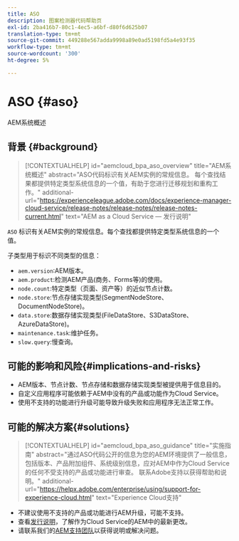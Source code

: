 ```yaml
---
title: ASO
description: 图案检测器代码帮助页
exl-id: 2ba416b7-80c1-4ec5-a6bf-d80f6d625b07
translation-type: tm+mt
source-git-commit: 449288e567adda9998a89e0ad5198fd5a4e93f35
workflow-type: tm+mt
source-wordcount: '300'
ht-degree: 5%

---
```


# ASO {#aso}

AEM系统概述

## 背景 {#background}

>[!CONTEXTUALHELP]
>id="aemcloud_bpa_aso_overview"
>title="AEM系统概述"
>abstract="ASO代码标识有关AEM实例的常规信息。 每个查找结果都提供特定类型系统信息的一个值，有助于您进行迁移规划和重构工作。"
>additional-url="https://experienceleague.adobe.com/docs/experience-manager-cloud-service/release-notes/release-notes/release-notes-current.html" text="AEM as a Cloud Service — 发行说明"

`ASO` 标识有关AEM实例的常规信息。每个查找都提供特定类型系统信息的一个值。

子类型用于标识不同类型的信息：

* `aem.version`:AEM版本。
* `aem.product`:检测AEM产品(商务、Forms等)的使用。
* `node.count`:特定类型（页面、资产等）的近似节点计数。
* `node.store`:节点存储实现类型(SegmentNodeStore、DocumentNodeStore)。
* `data.store`:数据存储实现类型(FileDataStore、S3DataStore、AzureDataStore)。
* `maintenance.task`:维护任务。
* `slow.query`:慢查询。

## 可能的影响和风险{#implications-and-risks}

* AEM版本、节点计数、节点存储和数据存储实现类型被提供用于信息目的。
* 自定义应用程序可能依赖于AEM中没有的产品或功能作为Cloud Service。
* 使用不支持的功能进行升级可能导致升级失败和应用程序无法正常工作。

## 可能的解决方案{#solutions}

>[!CONTEXTUALHELP]
>id="aemcloud_bpa_aso_guidance"
>title="实施指南"
>abstract="通过ASO代码公开的信息为您的AEM环境提供了一般信息，包括版本、产品附加组件、系统级别信息，应对AEM中作为Cloud Service的任何不受支持的产品或功能进行审查。 联系Adobe支持以获得帮助和说明。"
>additional-url="https://helpx.adobe.com/enterprise/using/support-for-experience-cloud.html" text="Experience Cloud支持"

* 不建议使用不支持的产品或功能进行AEM升级，可能不支持。
* 查看[发行说明](https://experienceleague.adobe.com/docs/experience-manager-cloud-service/release-notes/release-notes/release-notes-current.html?lang=zh-Hans)，了解作为Cloud Service的AEM中的最新更改。
* 请联系我们的[AEM支持团队](https://helpx.adobe.com/enterprise/using/support-for-experience-cloud.html)以获得说明或解决问题。
